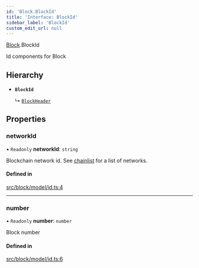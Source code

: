 ```yaml
---
id: 'Block.BlockId'
title: 'Interface: BlockId'
sidebar_label: 'BlockId'
custom_edit_url: null
---
```


[Block](../namespaces/Block.md).BlockId

Id components for Block

## Hierarchy

-   **`BlockId`**

    ↳ [`BlockHeader`](Block.BlockHeader.md)

## Properties

### networkId

• `Readonly` **networkId**: `string`

Blockchain network id. See [chainlist](https://chainlist.org/) for a list of networks.

#### Defined in

[src/block/model/id.ts:4](https://github.com/leovigna/web3-redux/blob/bca52d1/src/block/model/id.ts#L4)

---

### number

• `Readonly` **number**: `number`

Block number

#### Defined in

[src/block/model/id.ts:6](https://github.com/leovigna/web3-redux/blob/bca52d1/src/block/model/id.ts#L6)
